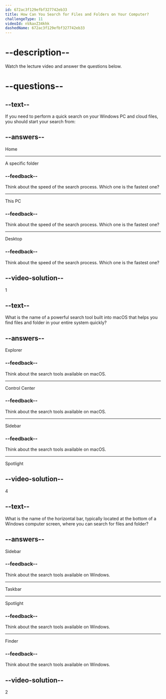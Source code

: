 ```yaml
---
id: 672ac3f129efbf327742eb33
title: How Can You Search for Files and Folders on Your Computer?
challengeType: 11
videoId: nVAaxZ34khk
dashedName: 672ac3f129efbf327742eb33
---
```


# --description--

Watch the lecture video and answer the questions below.

# --questions--

## --text--

If you need to perform a quick search on your Windows PC and cloud files, you should start your search from:

## --answers--

Home

---

A specific folder

### --feedback--

Think about the speed of the search process. Which one is the fastest one?

---

This PC

### --feedback--

Think about the speed of the search process. Which one is the fastest one?

---

Desktop

### --feedback--

Think about the speed of the search process. Which one is the fastest one?

## --video-solution--

1

## --text--

What is the name of a powerful search tool built into macOS that helps you find files and folder in your entire system quickly?

## --answers--

Explorer

### --feedback--

Think about the search tools available on macOS.

---

Control Center

### --feedback--

Think about the search tools available on macOS.

---

Sidebar

### --feedback--

Think about the search tools available on macOS.

---

Spotlight

## --video-solution--

4

## --text--

What is the name of the horizontal bar, typically located at the bottom of a Windows computer screen, where you can search for files and folder?

## --answers--

Sidebar

### --feedback--

Think about the search tools available on Windows.

---

Taskbar

---

Spotlight

### --feedback--

Think about the search tools available on Windows.

---

Finder

### --feedback--

Think about the search tools available on Windows.

## --video-solution--

2
